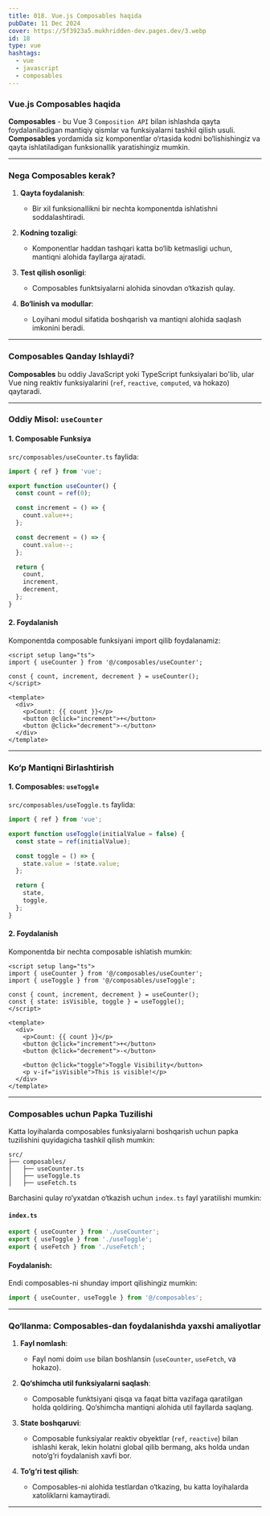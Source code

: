 ```yaml
---
title: 018. Vue.js Composables haqida
pubDate: 11 Dec 2024
cover: https://5f3923a5.mukhridden-dev.pages.dev/3.webp
id: 18
type: vue
hashtags:
  - vue
  - javascript
  - composables
---
```

### Vue.js Composables haqida

**Composables** - bu Vue 3 `Composition API` bilan ishlashda qayta foydalaniladigan mantiqiy qismlar va funksiyalarni tashkil qilish usuli. **Composables** yordamida siz komponentlar o‘rtasida kodni bo‘lishishingiz va qayta ishlatiladigan funksionallik yaratishingiz mumkin.

- - -

### Nega Composables kerak?

1. **Qayta foydalanish**: 

   * Bir xil funksionallikni bir nechta komponentda ishlatishni soddalashtiradi.
2. **Kodning tozaligi**: 

   * Komponentlar haddan tashqari katta bo‘lib ketmasligi uchun, mantiqni alohida fayllarga ajratadi.
3. **Test qilish osonligi**: 

   * Composables funktsiyalarni alohida sinovdan o‘tkazish qulay.
4. **Bo‘linish va modullar**:

   * Loyihani modul sifatida boshqarish va mantiqni alohida saqlash imkonini beradi.

- - -

### Composables Qanday Ishlaydi?

**Composables** bu oddiy JavaScript yoki TypeScript funksiyalari bo'lib, ular Vue ning reaktiv funksiyalarini (`ref`, `reactive`, `computed`, va hokazo) qaytaradi.

- - -

### Oddiy Misol: `useCounter`

#### 1. **Composable Funksiya**

`src/composables/useCounter.ts` faylida:

```ts
import { ref } from 'vue';

export function useCounter() {
  const count = ref(0);

  const increment = () => {
    count.value++;
  };

  const decrement = () => {
    count.value--;
  };

  return {
    count,
    increment,
    decrement,
  };
}
```

#### 2. **Foydalanish**

Komponentda composable funksiyani import qilib foydalanamiz:

```vue
<script setup lang="ts">
import { useCounter } from '@/composables/useCounter';

const { count, increment, decrement } = useCounter();
</script>

<template>
  <div>
    <p>Count: {{ count }}</p>
    <button @click="increment">+</button>
    <button @click="decrement">-</button>
  </div>
</template>
```

- - -

### Ko‘p Mantiqni Birlashtirish

#### 1. **Composables: `useToggle`**

`src/composables/useToggle.ts` faylida:

```ts
import { ref } from 'vue';

export function useToggle(initialValue = false) {
  const state = ref(initialValue);

  const toggle = () => {
    state.value = !state.value;
  };

  return {
    state,
    toggle,
  };
}
```

#### 2. **Foydalanish**

Komponentda bir nechta composable ishlatish mumkin:

```vue
<script setup lang="ts">
import { useCounter } from '@/composables/useCounter';
import { useToggle } from '@/composables/useToggle';

const { count, increment, decrement } = useCounter();
const { state: isVisible, toggle } = useToggle();
</script>

<template>
  <div>
    <p>Count: {{ count }}</p>
    <button @click="increment">+</button>
    <button @click="decrement">-</button>

    <button @click="toggle">Toggle Visibility</button>
    <p v-if="isVisible">This is visible!</p>
  </div>
</template>
```

- - -

### Composables uchun Papka Tuzilishi

Katta loyihalarda composables funksiyalarni boshqarish uchun papka tuzilishini quyidagicha tashkil qilish mumkin:

```
src/
├── composables/
│   ├── useCounter.ts
│   ├── useToggle.ts
│   ├── useFetch.ts
```

Barchasini qulay ro‘yxatdan o‘tkazish uchun `index.ts` fayl yaratilishi mumkin:

#### `index.ts`

```ts
export { useCounter } from './useCounter';
export { useToggle } from './useToggle';
export { useFetch } from './useFetch';
```

#### Foydalanish:

Endi composables-ni shunday import qilishingiz mumkin:

```ts
import { useCounter, useToggle } from '@/composables';
```

- - -

### Qo‘llanma: Composables-dan foydalanishda yaxshi amaliyotlar

1. **Fayl nomlash**:

   * Fayl nomi doim `use` bilan boshlansin (`useCounter`, `useFetch`, va hokazo).
2. **Qo‘shimcha util funksiyalarni saqlash**:

   * Composable funktsiyani qisqa va faqat bitta vazifaga qaratilgan holda qoldiring. Qo‘shimcha mantiqni alohida util fayllarda saqlang.
3. **State boshqaruvi**:

   * Composable funksiyalar reaktiv obyektlar (`ref`, `reactive`) bilan ishlashi kerak, lekin holatni global qilib bermang, aks holda undan noto‘g‘ri foydalanish xavfi bor.
4. **To‘g‘ri test qilish**:

   * Composables-ni alohida testlardan o‘tkazing, bu katta loyihalarda xatoliklarni kamaytiradi.

- - -